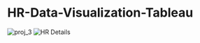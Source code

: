 # HR-Data-Visualization-Tableau
![proj_3](https://github.com/user-attachments/assets/c7d74e53-7535-4837-8927-d1af350489ab)
![HR Details](https://github.com/user-attachments/assets/355b4c8f-26b0-4dd0-985d-fa004a04ca37)

